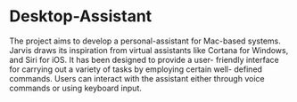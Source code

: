 # Desktop-Assistant
The project aims to develop a personal-assistant for   Mac-based systems. Jarvis draws its inspiration from virtual assistants like Cortana for Windows, and Siri for iOS. It has been designed to provide a user- friendly interface for carrying out a variety of tasks by employing certain well- defined commands. Users can interact with the assistant either through voice commands or using keyboard input.

